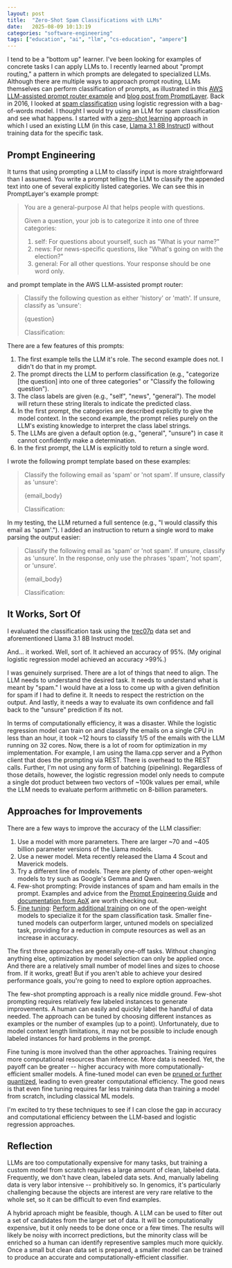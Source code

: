 ```yaml
---
layout: post
title:  "Zero-Shot Spam Classifications with LLMs"
date:   2025-08-09 10:13:19
categories: "software-engineering"
tags: ["education", "ai", "llm", "cs-education", "ampere"]
---
```


I tend to be a "bottom up" learner.  I've been looking for examples of concrete tasks I can apply LLMs to.  I recently learned about
"prompt routing," a pattern in which prompts are delegated to specialized LLMs.  Although there are multiple ways to approach
prompt routing, LLMs themselves can perform classification of prompts, as illustrated in this [AWS LLM-assisted prompt router example](https://github.com/aws-samples/sample-multi-llm-dynamic-prompt-routing/blob/main/llm-assisted-router/lambda/index.py#L14)
and [blog post from PromptLayer](https://medium.com/promptlayer/prompt-routers-and-modular-prompt-architecture-8691d7a57aee). Back in 2016,
I looked at [spam classification](https://rnowling.github.io/data/science/2016/09/04/comparing-lr-regularization-and-optimizers.html) using
logistic regression with a bag-of-words model.  I thought I would try using an LLM for spam classification and see what happens. I started
with a [zero-shot learning](https://en.wikipedia.org/wiki/Zero-shot_learning) approach in which I used an existing LLM
(in this case, [Llama 3.1 8B Instruct](https://www.llama.com/models/llama-3/)) without training data for the specific task. 

## Prompt Engineering
It turns that using prompting a LLM to classify input is more straightforward than I assumed.  You write a prompt telling the LLM to
classify the appended text into one of several explicitly listed categories.  We can see this in PromptLayer's example prompt:

> You are a general-purpose AI that helps people with questions.
> 
> Given a question, your job is to categorize it into one of three categories:
> 1. self: For questions about yourself, such as "What is your name?"
> 2. news: For news-specific questions, like "What's going on with the election?"
> 3. general: For all other questions.
> Your response should be one word only.

and prompt template in the AWS LLM-assisted prompt router:

> Classify the following question as either 'history' or 'math'. If unsure,
> classify as 'unsure':
>
> {question}
> 
> Classification:

There are a few features of this prompts:

1. The first example tells the LLM it's role.  The second example does not.  I didn't do that in my prompt.
1. The prompt directs the LLM to perform classification (e.g., "categorize [the question] into one of three categories" or "Classify the following question").
1. The class labels are given (e.g., "self", "news", "general").  The model will return these string literals to indicate the predicted class.
1. In the first prompt, the categories are described explicitly to give the model context.  In the second example, the prompt relies purely on the LLM's existing knowledge to interpret the class label strings.
1. The LLMs are given a default option (e.g., "general", "unsure") in case it cannot confidently make a determination.
1. In the first prompt, the LLM is explicitly told to return a single word.

I wrote the following prompt template based on these examples:

> Classify the following email as 'spam' or 'not spam'. If unsure, classify
> as 'unsure':
>
> {email_body}
>
> Classification:

In my testing, the LLM returned a full sentence (e.g., "I would classify this email as 'spam'.").  I added an instruction to return
a single word to make parsing the output easier:

> Classify the following email as 'spam' or 'not spam'. If unsure, classify
> as 'unsure'. In the response, only use the phrases 'spam', 'not spam', or
> 'unsure'.
>
> {email_body}
>
> Classification:

## It Works, Sort Of
I evaluated the classification task using the [trec07p](https://plg.uwaterloo.ca/~gvcormac/treccorpus07/about.html) data set and
aforementioned Llama 3.1 8B Instruct model.

And... it worked. Well, sort of.  It achieved an accuracy of 95%.  (My original logistic regression model achieved an accuracy >99%.)

I was genuinely surprised.  There are a lot of things that need to align.  The LLM needs to understand the desired task.  It needs to
understand what is meant by "spam."  I would have at a loss to come up with a given definition for spam if I had to define it. It needs
to respect the restriction on the output.  And lastly, it needs a way to evaluate its own confidence and fall back to the "unsure"
prediction if its not.

In terms of computationally efficiency, it was a disaster.  While the logistic regression model can train on and classify the emails
on a single CPU in less than an hour, it took ~12 hours to classify 1/5 of the emails with the LLM running on 32 cores.  Now, there
is a lot of room for optimization in my implementation.  For example, I am using the llama.cpp server and a Python client that does
the prompting via REST.  There is overhead to the REST calls.  Further, I'm not using any form of batching (pipelining). Regardless
of those details, however, the logistic regression model only needs to compute a single dot product between two vectors of ~100k values
per email, while the LLM needs to evaluate perform arithmetic on 8-billion parameters.

## Approaches for Improvements
There are a few ways to improve the accuracy of the LLM classifier:

1. Use a model with more parameters.  There are larger ~70 and ~405 billion parameter versions of the Llama models.
1. Use a newer model.  Meta recently released the Llama 4 Scout and Maverick models.
1. Try a different line of models.  There are plenty of other open-weight models to try such as Google's Gemma and Qwen.
1. Few-shot prompting: Provide instances of spam and ham emails in the prompt. Examples and advice from the [Prompt Engineering Guide](https://www.promptingguide.ai/techniques/fewshot)
   and [documentation from ApX](https://apxml.com/courses/python-llm-workflows/chapter-8-prompt-engineering-python/few-shot-prompting-techniques)
   are worth checking out.
1. [Fine tuning](https://en.wikipedia.org/wiki/Fine-tuning_(deep_learning)): [Perform additional training](https://developer.nvidia.com/blog/fine-tuning-small-language-models-to-optimize-code-review-accuracy/)
   on one of the open-weight models to specialize it for the spam classification task. Smaller fine-tuned models can outperform larger,
   untuned models on specialized task, providing for a reduction in compute resources as well as an increase in accuracy.

The first three approaches are generally one-off tasks.  Without changing anything else, optimization by model selection can only be
applied once. And there are a relatively small number of model lines and sizes to choose from. If it works, great!  But if you aren't
able to achieve your desired performance goals, you're going to need to explore option approaches.

The few-shot prompting approach is a really nice middle ground.  Few-shot prompting requires relatively few labeled instances to generate
improvements.  A human can easily and quickly label the handful of data needed.  The approach can be tuned by choosing different instances
as examples or the number of examples (up to a point).  Unfortunately, due to model context length limitations, it may not be possible
to include enough labeled instances for hard problems in the prompt.

Fine tuning is more involved than the other approaches.  Training requires more computational resources than inference.  More data is
needed.  Yet, the payoff can be greater -- higher accuracy with more computationally-efficient smaller models.  A fine-tuned model can
even be [pruned or further quantized](https://blog.premai.io/fine-tuning-small-language-models/), leading to even greater computational
efficiency.  The good news is that even fine tuning requires far less training data than training a model from scratch, including
classical ML models.

I'm excited to try these techniques to see if I can close the gap in accuracy and computational efficiency between the LLM-based and
logistic regression approaches.

## Reflection
LLMs are too computationally expensive for many tasks, but training a custom model from scratch requires a large amount of clean,
labeled data.  Frequently, we don't have clean, labeled data sets.  And, manually labeling data is very labor intensive --
prohibitively so.  In genomics, it's particularly challenging because the objects are interest are very rare relative to the whole
set, so it can be difficult to even find examples.

A hybrid aproach might be feasible, though.  A LLM can be used to filter out a set of candidates from the larger set of data.
It will be computationally expensive, but it only needs to be done once or a few times.  The results will likely be noisy with
incorrect predictions, but the minority class will be enriched so a human can identify representive samples much more quickly.
Once a small but clean data set is prepared, a smaller model can be trained to produce an accurate and computationally-efficient
classifier.
